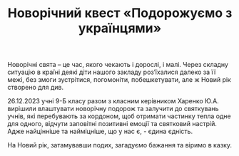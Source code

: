 ﻿---
title: Новорічний квест «Подорожуємо з українцями»
---

Новорічні свята – це час, якого чекають і дорослі, і малі. Через складну ситуацію в країні деякі діти нашого закладу роз’їхалися далеко за її межі, без змоги зустрітися, погомоніти, побешкетувати, але ж Новий рік створено для див.

26.12.2023 учні 9-Б класу разом з класним керівником Харенко Ю.А. вирішили влаштувати новорічну подорож та залучити до святкувань учнів, які перебувають за кордоном, щоб отримати частинку тепла одне для одного, відчути заповітні позитивні емоції та святковий настрій. Адже найцінніше та найміцніше, що у нас є, - єдина єдність.

На Новий рік, затамувавши подих, загадуємо бажання та віримо в казку.

<slideshow />
